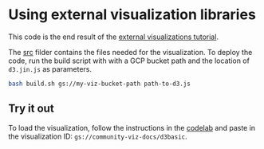 # Using external visualization libraries 

This code is the end result of the [external visualizations tutorial](https://developers.google.com/datastudio/visualization/external-libraries).

The [src](./src) filder contains the files needed for the visualization. To deploy the code, run the build script with with a GCP bucket path and the location of `d3.jin.js` as parameters.

```bash
bash build.sh gs://my-viz-bucket-path path-to-d3.js
```
## Try it out

To load the visualization, follow the instructions in the [codelab](https://codelabs.developers.google.com/codelabs/community-visualization/#10) and paste in the visualization ID: `gs://community-viz-docs/d3basic`.

